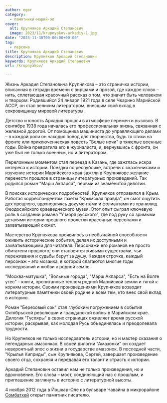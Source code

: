 ```yaml
---
author: egor
category:
  - памятники-марий-эл
cover:
  alt: Крупняков Аркадий Степанович
  image: 2023/11/krupnyakov-arkadiy-1.jpg
date: "2023-11-30T09:00:00+00:00"
tag:
  - персона
title: Крупняков Аркадий Степанович
description: Крупняков Аркадий Степанович
keywords: Крупняков Аркадий Степанович
url: /krupnyakov/

---
```

Жизнь Аркадия Степановича Крупнякова – это страничка истории, вписанная в тетради времени с виршами и прозой, где каждое слово – нить, сплетающая красочный рассказ о том, что значит быть человеком и творцом. Родившийся 24 января 1921 года в селе Чкарино Марийской АССР, он стал великим литератором, внесшим свой вклад в сокровищницу мировой литературы.

Детство и юность Аркадия прошли в атмосфере перемен и вызовов. В сентябре 1938 года началась его профессиональная жизнь, связанная с железной дорогой. От помощника машиниста до управляющего делами – в каждой роли он находил повод для творчества, будь то стихи на фронте или приключенческая повесть "Белые ночи" в тяжелые военные годы. Война превратила его в журналиста, и, вернувшись с фронта, он уже был не только военным, но и литератором.

Переломным моментом стал переезд в Казань, где зажглась искра интереса к истории. Поездки по республике, встречи с сказочниками и изучение истории Марийского края зажгли в Крупнякове желание перенести прошлое в страницы литературных произведений. Так родился роман "Марш Акпарса", первый из знаменитой дилогии.

В поисках исторических подробностей, Крупняков отправился в Крым. Работая корреспондентом газеты "Крымская правда", он смог ощутить дух прошлого, вдохновляясь документами и фолиантами из хранилищ Феодосийского краеведческого музея. Этот опыт сыграл ключевую роль в создании романа "У моря русского", где под руку со зримыми деталями истории прошлого пролегли красочные персонажи и захватывающий сюжет.

Мастерство Крупнякова проявилось в необычайной способности оживить исторические события, делая их доступными и захватывающими для читателя. Персонажи его романов не просто обитатели прошлого; они становятся живыми существами, чьи переживания и судьбы берут за душу. Каждая строчка, каждый персонаж – это мозаика, в которой слагаются многие годы исследований и любви к родной земле.

"Москва\-матушка", "Вольные города", "Марш Акпарса", "Есть на Волге утес" \- книги, пропитанные теплом родной Марийской земли и тягой к корням истории. Своими произведениями Крупняков возводит литературные памятники своей родине и всем тем, кто внес свой вклад в историю.

Роман "Березовый сок" стал глубоким погружением в события Октябрьской революции и гражданской войны в Марийском крае. Дилогия "Гусляры" в своих страницах оживляет время русской истории, раскрывая, как молодая Русь объединялась и преодолевала трудности.

Но Крупняков не только исследователь истории, но и мастер сказания о легендарных амазонках. В своей дилогии "Амазонки" он создает невероятный эпос о жизни в государстве амазонок. В последней части, "Крылья Киприды", сын Крупнякова, Сергей, завершает произведение своего отца, сохраняя и передавая его талант и страсть к истории.

Аркадий Степанович оставил нам не только произведения, но и вдохновение. Его слова – мост, соединяющий нас с прошлым, и приглашение заглянуть в историю с литературной высоты.

4 ноября 2012 года в Йошкар-Оле на бульваре Чавайна в микрорайоне [Сомбатхей](/sombathej/) открыт памятник писателю.
